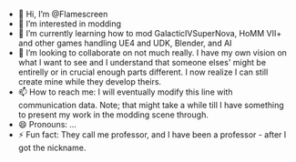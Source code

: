 - 👋 Hi, I’m @Flamescreen
- 👀 I’m interested in modding
- 🌱 I’m currently learning how to mod GalacticIVSuperNova, HoMM VII+ and other games handling UE4 and UDK, Blender, and AI
- 💞️ I’m looking to collaborate on not much really. I have my own vision on what I want to see and I understand that someone elses' might be entirelly or in crucial enough parts different. I now realize I can still create mine while they develop theirs.
- 📫 How to reach me: I will eventually modify this line with communication data. Note; that might take a while till I have something to present my work in the modding scene through.
- 😄 Pronouns: ...
- ⚡ Fun fact: They call me professor, and I have been a professor - after I got the nickname.

<!---
Flamescreen/Flamescreen is a ✨ special ✨ repository because its `README.md` (this file) appears on your GitHub profile.
You can click the Preview link to take a look at your changes.
--->
